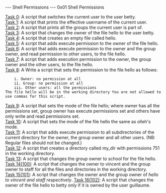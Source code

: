 --- Shell Permissions ---
0x01 Shell Permissions

[Task 0](): A script that switches the current user to the user betty. </br>
[Task 1](): A script that prints the effective username of the current user.</br>
[Task 2](): A script that prints all the groups the current user is part of.</br>
[Task 3](): A script that changes the owner of the file hello to the user betty.</br>
[Task 4](): A script that creates an empty file called hello.</br>
[Task 5](): A script that adds execute permission to the owner of the file hello.</br>
[Task 6](): A script that adds execute permission to the owner and the group owner, and read permission to other users, to the file hello.</br>
[Task 7](): A script that adds execution permission to the owner, the group owner and the other users, to the file hello. </br>
[Task 8](): A Write a script that sets the permission to the file hello as follows:

		i. Owner: no permission at all
		ii. Group: no permission at all
		iii. Other users: all the permissions
	The file hello will be in the working directory You are not allowed to use commas for this script.
[Task 9](): A script that sets the mode of the file hello; where owner has all the permissions set, group owner has execute permissions set and others have only write and read permissions set.</br>
[Task 10](): A script that sets the mode of the file hello the same as olleh's mode.</br>
[Task 11](): A script that adds execute permission to all subdirectories of the current directory for the owner, the group owner and all other users. (NB: Regular files should not be changed.)</br>
[Task 12](): A script that creates a directory called my_dir with permissions 751 in the working directory.</br>
[Task 13](): A script that changes the group owner to school for the file hello. </br>
[Task 14(100)](): A script that changes the owner to vincent and the group owner to staff for all the files and directories in the working directory.</br>
[Task 15(101)](): A script that changes the owner and the group owner of _hello to vincent and staff respectively_.</b>
[Task 16(102)](): A script that changes the owner of the file hello to betty only if it is owned by the user guillaume.</br>
